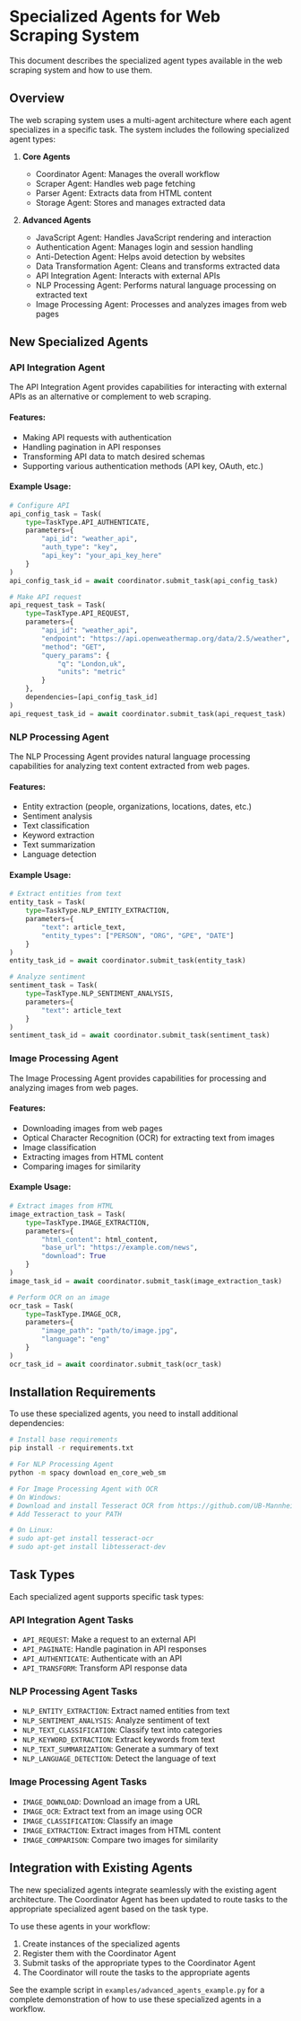 # Specialized Agents for Web Scraping System

This document describes the specialized agent types available in the web scraping system and how to use them.

## Overview

The web scraping system uses a multi-agent architecture where each agent specializes in a specific task. The system includes the following specialized agent types:

1. **Core Agents**
   - Coordinator Agent: Manages the overall workflow
   - Scraper Agent: Handles web page fetching
   - Parser Agent: Extracts data from HTML content
   - Storage Agent: Stores and manages extracted data

2. **Advanced Agents**
   - JavaScript Agent: Handles JavaScript rendering and interaction
   - Authentication Agent: Manages login and session handling
   - Anti-Detection Agent: Helps avoid detection by websites
   - Data Transformation Agent: Cleans and transforms extracted data
   - API Integration Agent: Interacts with external APIs
   - NLP Processing Agent: Performs natural language processing on extracted text
   - Image Processing Agent: Processes and analyzes images from web pages

## New Specialized Agents

### API Integration Agent

The API Integration Agent provides capabilities for interacting with external APIs as an alternative or complement to web scraping.

#### Features:
- Making API requests with authentication
- Handling pagination in API responses
- Transforming API data to match desired schemas
- Supporting various authentication methods (API key, OAuth, etc.)

#### Example Usage:

```python
# Configure API
api_config_task = Task(
    type=TaskType.API_AUTHENTICATE,
    parameters={
        "api_id": "weather_api",
        "auth_type": "key",
        "api_key": "your_api_key_here"
    }
)
api_config_task_id = await coordinator.submit_task(api_config_task)

# Make API request
api_request_task = Task(
    type=TaskType.API_REQUEST,
    parameters={
        "api_id": "weather_api",
        "endpoint": "https://api.openweathermap.org/data/2.5/weather",
        "method": "GET",
        "query_params": {
            "q": "London,uk",
            "units": "metric"
        }
    },
    dependencies=[api_config_task_id]
)
api_request_task_id = await coordinator.submit_task(api_request_task)
```

### NLP Processing Agent

The NLP Processing Agent provides natural language processing capabilities for analyzing text content extracted from web pages.

#### Features:
- Entity extraction (people, organizations, locations, dates, etc.)
- Sentiment analysis
- Text classification
- Keyword extraction
- Text summarization
- Language detection

#### Example Usage:

```python
# Extract entities from text
entity_task = Task(
    type=TaskType.NLP_ENTITY_EXTRACTION,
    parameters={
        "text": article_text,
        "entity_types": ["PERSON", "ORG", "GPE", "DATE"]
    }
)
entity_task_id = await coordinator.submit_task(entity_task)

# Analyze sentiment
sentiment_task = Task(
    type=TaskType.NLP_SENTIMENT_ANALYSIS,
    parameters={
        "text": article_text
    }
)
sentiment_task_id = await coordinator.submit_task(sentiment_task)
```

### Image Processing Agent

The Image Processing Agent provides capabilities for processing and analyzing images from web pages.

#### Features:
- Downloading images from web pages
- Optical Character Recognition (OCR) for extracting text from images
- Image classification
- Extracting images from HTML content
- Comparing images for similarity

#### Example Usage:

```python
# Extract images from HTML
image_extraction_task = Task(
    type=TaskType.IMAGE_EXTRACTION,
    parameters={
        "html_content": html_content,
        "base_url": "https://example.com/news",
        "download": True
    }
)
image_task_id = await coordinator.submit_task(image_extraction_task)

# Perform OCR on an image
ocr_task = Task(
    type=TaskType.IMAGE_OCR,
    parameters={
        "image_path": "path/to/image.jpg",
        "language": "eng"
    }
)
ocr_task_id = await coordinator.submit_task(ocr_task)
```

## Installation Requirements

To use these specialized agents, you need to install additional dependencies:

```bash
# Install base requirements
pip install -r requirements.txt

# For NLP Processing Agent
python -m spacy download en_core_web_sm

# For Image Processing Agent with OCR
# On Windows:
# Download and install Tesseract OCR from https://github.com/UB-Mannheim/tesseract/wiki
# Add Tesseract to your PATH

# On Linux:
# sudo apt-get install tesseract-ocr
# sudo apt-get install libtesseract-dev
```

## Task Types

Each specialized agent supports specific task types:

### API Integration Agent Tasks
- `API_REQUEST`: Make a request to an external API
- `API_PAGINATE`: Handle pagination in API responses
- `API_AUTHENTICATE`: Authenticate with an API
- `API_TRANSFORM`: Transform API response data

### NLP Processing Agent Tasks
- `NLP_ENTITY_EXTRACTION`: Extract named entities from text
- `NLP_SENTIMENT_ANALYSIS`: Analyze sentiment of text
- `NLP_TEXT_CLASSIFICATION`: Classify text into categories
- `NLP_KEYWORD_EXTRACTION`: Extract keywords from text
- `NLP_TEXT_SUMMARIZATION`: Generate a summary of text
- `NLP_LANGUAGE_DETECTION`: Detect the language of text

### Image Processing Agent Tasks
- `IMAGE_DOWNLOAD`: Download an image from a URL
- `IMAGE_OCR`: Extract text from an image using OCR
- `IMAGE_CLASSIFICATION`: Classify an image
- `IMAGE_EXTRACTION`: Extract images from HTML content
- `IMAGE_COMPARISON`: Compare two images for similarity

## Integration with Existing Agents

The new specialized agents integrate seamlessly with the existing agent architecture. The Coordinator Agent has been updated to route tasks to the appropriate specialized agent based on the task type.

To use these agents in your workflow:

1. Create instances of the specialized agents
2. Register them with the Coordinator Agent
3. Submit tasks of the appropriate types to the Coordinator Agent
4. The Coordinator will route the tasks to the appropriate agents

See the example script in `examples/advanced_agents_example.py` for a complete demonstration of how to use these specialized agents in a workflow.
